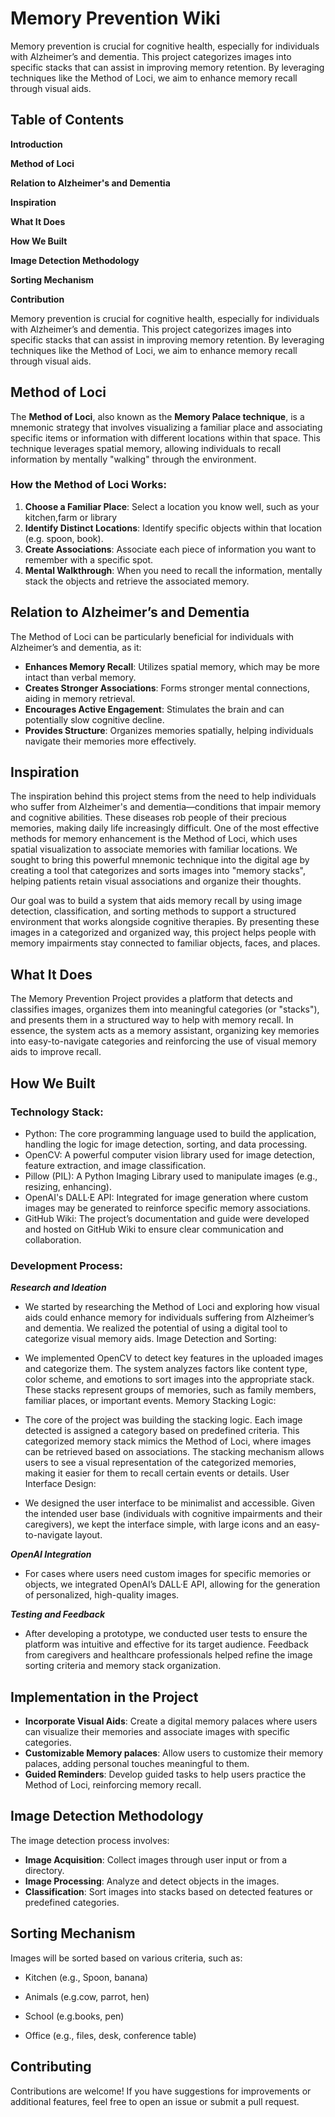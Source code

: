 # Memory Prevention Wiki

Memory prevention is crucial for cognitive health, especially for individuals with Alzheimer’s and dementia. This project categorizes images into specific stacks that can assist in improving memory retention. By leveraging techniques like the Method of Loci, we aim to enhance memory recall through visual aids.

## Table of Contents
**Introduction**

**Method of Loci**

**Relation to Alzheimer's and Dementia**

**Inspiration**

**What It Does**

**How We Built**

**Image Detection Methodology**

**Sorting Mechanism**

**Contribution**

Memory prevention is crucial for cognitive health, especially for individuals with Alzheimer’s and dementia. This project categorizes images into specific stacks that can assist in improving memory retention. By leveraging techniques like the Method of Loci, we aim to enhance memory recall through visual aids.

## Method of Loci

The **Method of Loci**, also known as the **Memory Palace technique**, is a mnemonic strategy that involves visualizing a familiar place and associating specific items or information with different locations within that space. This technique leverages spatial memory, allowing individuals to recall information by mentally "walking" through the environment.

### How the Method of Loci Works:
1. **Choose a Familiar Place**: Select a location you know well, such as your kitchen,farm or library
2. **Identify Distinct Locations**: Identify specific objects within that location (e.g. spoon, book).
3. **Create Associations**: Associate each piece of information you want to remember with a specific spot.
4. **Mental Walkthrough**: When you need to recall the information, mentally stack the objects and retrieve the associated memory.

## Relation to Alzheimer’s and Dementia

The Method of Loci can be particularly beneficial for individuals with Alzheimer’s and dementia, as it:
- **Enhances Memory Recall**: Utilizes spatial memory, which may be more intact than verbal memory.
- **Creates Stronger Associations**: Forms stronger mental connections, aiding in memory retrieval.
- **Encourages Active Engagement**: Stimulates the brain and can potentially slow cognitive decline.
- **Provides Structure**: Organizes memories spatially, helping individuals navigate their memories more effectively.


## Inspiration
The inspiration behind this project stems from the need to help individuals who suffer from Alzheimer's and dementia—conditions that impair memory and cognitive abilities. These diseases rob people of their precious memories, making daily life increasingly difficult. One of the most effective methods for memory enhancement is the Method of Loci, which uses spatial visualization to associate memories with familiar locations. We sought to bring this powerful mnemonic technique into the digital age by creating a tool that categorizes and sorts images into "memory stacks", helping patients retain visual associations and organize their thoughts.

Our goal was to build a system that aids memory recall by using image detection, classification, and sorting methods to support a structured environment that works alongside cognitive therapies. By presenting these images in a categorized and organized way, this project helps people with memory impairments stay connected to familiar objects, faces, and places.


## What It Does
The Memory Prevention Project provides a platform that detects and classifies images, organizes them into meaningful categories (or "stacks"), and presents them in a structured way to help with memory recall.
In essence, the system acts as a memory assistant, organizing key memories into easy-to-navigate categories and reinforcing the use of visual memory aids to improve recall.

## How We Built
### Technology Stack:
- Python: The core programming language used to build the application, handling the logic for image detection, sorting, and data processing.
- OpenCV: A powerful computer vision library used for image detection, feature extraction, and image classification.
- Pillow (PIL): A Python Imaging Library used to manipulate images (e.g., resizing, enhancing).
- OpenAI's DALL·E API: Integrated for image generation where custom images may be generated to reinforce specific memory associations.
- GitHub Wiki: The project’s documentation and guide were developed and hosted on GitHub Wiki to ensure clear communication and collaboration.
### Development Process:
***Research and Ideation***

- We started by researching the Method of Loci and exploring how visual aids could enhance memory for individuals suffering from Alzheimer’s and dementia. We realized the potential of using a digital tool to categorize visual memory aids.
Image Detection and Sorting:

- We implemented OpenCV to detect key features in the uploaded images and categorize them. The system analyzes factors like content type, color scheme, and emotions to sort images into the appropriate stack.
These stacks represent groups of memories, such as family members, familiar places, or important events.
Memory Stacking Logic:

- The core of the project was building the stacking logic. Each image detected is assigned a category based on predefined criteria. This categorized memory stack mimics the Method of Loci, where images can be retrieved based on associations.
The stacking mechanism allows users to see a visual representation of the categorized memories, making it easier for them to recall certain events or details.
User Interface Design:

- We designed the user interface to be minimalist and accessible. Given the intended user base (individuals with cognitive impairments and their caregivers), we kept the interface simple, with large icons and an easy-to-navigate layout.
  
***OpenAI Integration***

- For cases where users need custom images for specific memories or objects, we integrated OpenAI’s DALL·E API, allowing for the generation of personalized, high-quality images.
  
***Testing and Feedback***

- After developing a prototype, we conducted user tests to ensure the platform was intuitive and effective for its target audience. Feedback from caregivers and healthcare professionals helped refine the image sorting criteria and memory stack organization.

## Implementation in the Project
- **Incorporate Visual Aids**: Create a digital memory palaces where users can visualize their memories and associate images with specific categories.
- **Customizable Memory palaces**: Allow users to customize their memory palaces, adding personal touches meaningful to them.
- **Guided Reminders**: Develop guided tasks to help users practice the Method of Loci, reinforcing memory recall.

## Image Detection Methodology
The image detection process involves:

- **Image Acquisition**: Collect images through user input or from a directory.
- **Image Processing**: Analyze and detect objects in the images.
- **Classification**: Sort images into stacks based on detected features or predefined categories.

## Sorting Mechanism
Images will be sorted based on various criteria, such as:

- Kitchen (e.g., Spoon, banana)

- Animals (e.g.cow, parrot, hen)

- School (e.g.books, pen)

- Office (e.g., files, desk, conference table)

## Contributing
Contributions are welcome! If you have suggestions for improvements or additional features, feel free to open an issue or submit a pull request.
 
